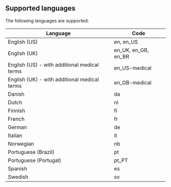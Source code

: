 ## Supported languages

The following languages are supported:

| **Language**                                 | **Code**            |
|----------------------------------------------|---------------------|
| English (US)                                 | en, en_US           |
| English (UK)                                 | en_UK, en_GB, en_BR |
| English (US) - with additional medical terms | en_US-medical       |
| English (UK) - with additional medical terms | en_GB-medical       |
| Danish                                       | da                  |
| Dutch                                        | nl                  |
| Finnish                                      | fi                  |
| French                                       | fr                  |
| German                                       | de                  |
| Italian                                      | it                  |
| Norwegian                                    | nb                  |
| Portuguese (Brazil)                          | pt                  |
| Portuguese (Portugal)                        | pt_PT               |
| Spanish                                      | es                  |
| Swedish                                      | sv                  |